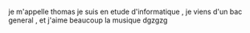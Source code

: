 je m'appelle thomas je suis en etude d'informatique , je viens d'un bac general , et j'aime beaucoup la musique dgzgzg
